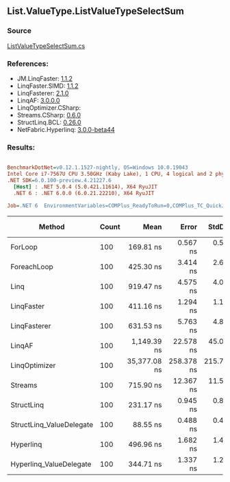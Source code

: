 ﻿## List.ValueType.ListValueTypeSelectSum

### Source
[ListValueTypeSelectSum.cs](../LinqBenchmarks/List/ValueType/ListValueTypeSelectSum.cs)

### References:
- JM.LinqFaster: [1.1.2](https://www.nuget.org/packages/JM.LinqFaster/1.1.2)
- LinqFaster.SIMD: [1.1.2](https://www.nuget.org/packages/LinqFaster.SIMD/1.0.3)
- LinqFasterer: [2.1.0](https://www.nuget.org/packages/LinqFasterer/2.1.0)
- LinqAF: [3.0.0.0](https://www.nuget.org/packages/LinqAF/3.0.0.0)
- LinqOptimizer.CSharp: [](https://www.nuget.org/packages/LinqOptimizer.CSharp/)
- Streams.CSharp: [0.6.0](https://www.nuget.org/packages/Streams.CSharp/0.6.0)
- StructLinq.BCL: [0.26.0](https://www.nuget.org/packages/StructLinq/0.26.0)
- NetFabric.Hyperlinq: [3.0.0-beta44](https://www.nuget.org/packages/NetFabric.Hyperlinq/3.0.0-beta44)

### Results:
``` ini

BenchmarkDotNet=v0.12.1.1527-nightly, OS=Windows 10.0.19043
Intel Core i7-7567U CPU 3.50GHz (Kaby Lake), 1 CPU, 4 logical and 2 physical cores
.NET SDK=6.0.100-preview.4.21227.6
  [Host] : .NET 5.0.4 (5.0.421.11614), X64 RyuJIT
  .NET 6 : .NET 6.0.0 (6.0.21.22210), X64 RyuJIT

Job=.NET 6  EnvironmentVariables=COMPlus_ReadyToRun=0,COMPlus_TC_QuickJitForLoops=1,COMPlus_TieredPGO=1  Runtime=.NET 6.0  

```
|                   Method | Count |         Mean |      Error |     StdDev |  Ratio | RatioSD |  Gen 0 | Gen 1 | Gen 2 | Allocated |
|------------------------- |------ |-------------:|-----------:|-----------:|-------:|--------:|-------:|------:|------:|----------:|
|                  ForLoop |   100 |    169.81 ns |   0.567 ns |   0.530 ns |   1.00 |    0.00 |      - |     - |     - |         - |
|              ForeachLoop |   100 |    425.30 ns |   3.414 ns |   2.666 ns |   2.50 |    0.02 |      - |     - |     - |         - |
|                     Linq |   100 |    919.47 ns |   4.575 ns |   4.056 ns |   5.41 |    0.03 | 0.0458 |     - |     - |      96 B |
|               LinqFaster |   100 |    411.16 ns |   1.294 ns |   1.147 ns |   2.42 |    0.01 |      - |     - |     - |         - |
|             LinqFasterer |   100 |    631.53 ns |   5.763 ns |   4.812 ns |   3.72 |    0.03 | 3.0670 |     - |     - |   6,424 B |
|                   LinqAF |   100 |  1,149.39 ns |  22.578 ns |  45.091 ns |   6.86 |    0.22 |      - |     - |     - |         - |
|            LinqOptimizer |   100 | 35,377.08 ns | 258.378 ns | 215.757 ns | 208.28 |    1.39 | 9.4604 |     - |     - |  19,860 B |
|                  Streams |   100 |    715.90 ns |  12.367 ns |  11.568 ns |   4.22 |    0.06 | 0.1717 |     - |     - |     360 B |
|               StructLinq |   100 |    231.17 ns |   0.945 ns |   0.884 ns |   1.36 |    0.01 | 0.0191 |     - |     - |      40 B |
| StructLinq_ValueDelegate |   100 |     88.55 ns |   0.488 ns |   0.407 ns |   0.52 |    0.00 |      - |     - |     - |         - |
|                Hyperlinq |   100 |    496.96 ns |   1.682 ns |   1.405 ns |   2.93 |    0.01 |      - |     - |     - |         - |
|  Hyperlinq_ValueDelegate |   100 |    344.71 ns |   1.337 ns |   1.251 ns |   2.03 |    0.01 |      - |     - |     - |         - |
